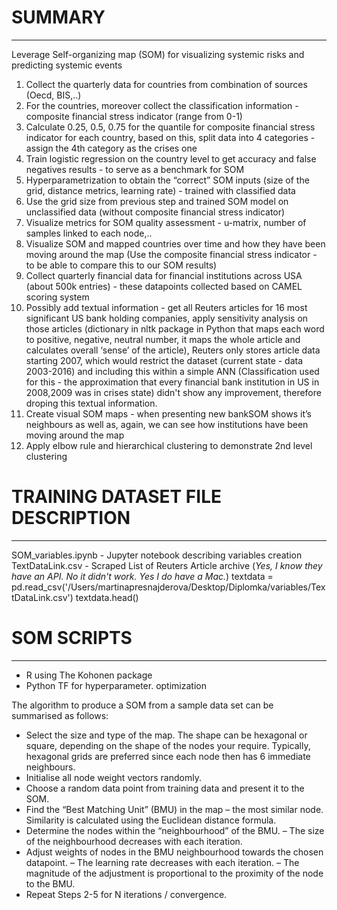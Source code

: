 # SUMMARY
-----------------------------------
Leverage Self-organizing map (SOM) for visualizing systemic risks and predicting systemic events

1. Collect the quarterly data for countries from combination of sources (Oecd, BIS,..)
2. For the countries, moreover collect the classification information - composite financial stress indicator (range from 0-1)
3. Calculate 0.25, 0.5, 0.75 for the quantile for composite financial stress indicator for each country, based on this, split data into 4 categories - assign the 4th category as the crises one
4. Train logistic regression on the country level to get accuracy and false negatives results - to serve as a benchmark for SOM
5. Hyperparametrization to obtain the “correct” SOM inputs (size of the grid, distance metrics, learning rate) - trained with classified data
6. Use the grid size from previous step and trained SOM model on unclassified data (without composite financial stress indicator)
7. Visualize metrics for SOM quality assessment - u-matrix, number of samples linked to each node,..
8. Visualize SOM and mapped countries over time and how they have been moving around the map (Use the composite financial stress indicator - to be able to compare this to our SOM results)
9. Collect quarterly financial data for financial institutions across USA (about 500k entries) - these datapoints collected based on CAMEL scoring system
10. Possibly add textual information - get all Reuters articles for 16 most significant US bank holding companies, apply sensitivity analysis on those articles (dictionary in nltk package in Python that maps each word to positive, negative, neutral number, it maps the whole article and calculates overall ‘sense’ of the article), Reuters only stores article data starting 2007, which would restrict the dataset (current state - data 2003-2016) and including this within a simple ANN (Classification used for this - the approximation that every financial bank institution in US in 2008,2009 was in crises state) didn't show any improvement, therefore droping this textual information.
11. Create visual SOM maps - when presenting new bankSOM shows it’s neighbours as well as, again, we can see how institutions have been moving around the map
12. Apply elbow rule and hierarchical clustering to demonstrate 2nd level clustering




# TRAINING DATASET FILE DESCRIPTION
-----------------------------------
SOM_variables.ipynb - Jupyter notebook describing variables creation
TextDataLink.csv - Scraped List of Reuters Article archive (*Yes, I know they have an API. No it didn't work. Yes I do have a Mac.*)
textdata = pd.read_csv('/Users/martinapresnajderova/Desktop/Diplomka/variables/TextDataLink.csv')
textdata.head()





# SOM SCRIPTS
-----------------------------------
- R using The Kohonen package
- Python TF for hyperparameter. optimization

The algorithm to produce a SOM from a sample data set can be summarised as follows:
- Select the size and type of the map. The shape can be hexagonal or square, depending on the shape of the nodes your require. Typically, hexagonal grids are preferred since each node then has 6 immediate neighbours.
- Initialise all node weight vectors randomly.
- Choose a random data point from training data and present it to the SOM.
- Find the “Best Matching Unit” (BMU) in the map – the most similar node. Similarity is calculated using the Euclidean distance formula.
- Determine the nodes within the “neighbourhood” of the BMU.
– The size of the neighbourhood decreases with each iteration.
- Adjust weights of nodes in the BMU neighbourhood towards the chosen datapoint.
– The learning rate decreases with each iteration.
– The magnitude of the adjustment is proportional to the proximity of the node to the BMU.
- Repeat Steps 2-5 for N iterations / convergence.
